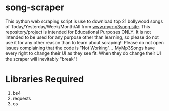 # song-scraper
This python web scraping script is use to download top 21 bollywood songs of Today/Yesterday/Week/Month/All from www.mymp3song.site. This repository/project is intended for Educational Purposes ONLY. It is not intended to be used for any purpose other than learning, so please do not use it for any other reason than to learn about scraping!!  Please do not open issues complaining that the code is "Not Working"...  MyMp3Songs have every right to change their UI as they see fit.  When they do change their UI the scraper will inevitably "break"!

# Libraries Required
1. bs4
2. requests
3. os
